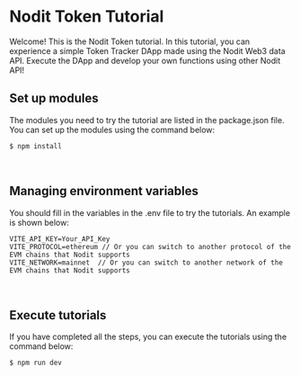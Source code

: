 # Nodit Token Tutorial

Welcome! This is the Nodit Token tutorial. In this tutorial, you can experience a simple Token Tracker DApp made using the Nodit Web3 data API. Execute the DApp and develop your own functions using other Nodit API!

## Set up modules

The modules you need to try the tutorial are listed in the package.json file. You can set up the modules using the command below:

```
$ npm install
```

<br />

## Managing environment variables

You should fill in the variables in the .env file to try the tutorials. An example is shown below:

```
VITE_API_KEY=Your_API_Key
VITE_PROTOCOL=ethereum // Or you can switch to another protocol of the EVM chains that Nodit supports
VITE_NETWORK=mainnet  // Or you can switch to another network of the EVM chains that Nodit supports
```

<br />

## Execute tutorials

If you have completed all the steps, you can execute the tutorials using the command below:

```
$ npm run dev
```
